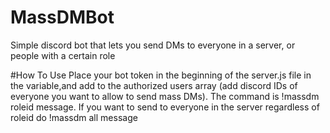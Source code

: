 # MassDMBot
Simple discord bot that lets you send DMs to everyone in a server, or people with a certain role


#How To Use
Place your bot token in the beginning of the server.js file in the variable,and add to the authorized users array (add discord IDs of everyone you want to allow to send mass DMs). The command is !massdm roleid message. If you want to send to everyone in the server regardless of roleid do !massdm all message

